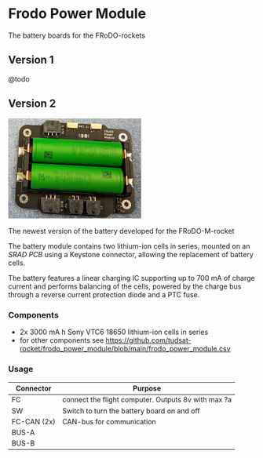 # Frodo Power Module

The battery boards for the FRoDO-rockets

## Version 1

@todo

## Version 2

<img src="assets/frodo_power_modules.jpg" title="" alt="battery-board" width="271">

The newest version of the battery developed for the FRoDO-M-rocket 

The battery module contains two lithium-ion cells in series, mounted on an *SRAD* *PCB* using a Keystone connector, allowing the replacement of battery cells. 

The battery features a linear charging IC supporting up to 700 mA of charge current and performs balancing of the cells, powered by the charge bus through a reverse current protection diode and a PTC fuse.

### Components

- 2x 3000 mA h Sony VTC6 18650 lithium-ion cells in series
- for other components see https://github.com/tudsat-rocket/frodo_power_module/blob/main/frodo_power_module.csv

### Usage

| Connector   | Purpose                                             |
| ----------- | --------------------------------------------------- |
| FC          | connect the flight computer. Outputs 8v with max ?a |
| SW          | Switch to turn the battery board on and off         |
| FC-CAN (2x) | CAN-bus for communication                           |
| BUS-A       |                                                     |
| BUS-B       |                                                     |
